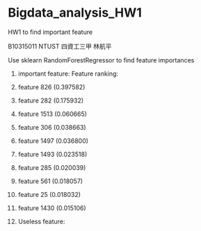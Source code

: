 # Bigdata_analysis_HW1
HW1 to find important feature

B10315011 NTUST 四資工三甲 林航平

Use sklearn RandomForestRegressor to find feature importances

1. important feature: Feature ranking:
  1. feature 826 (0.397582)
  2. feature 282 (0.175932)
  3. feature 1513 (0.060665)
  4. feature 306 (0.038663)
  5. feature 1497 (0.036800)
  6. feature 1493 (0.023518)
  7. feature 285 (0.020039)
  8. feature 561 (0.018057)
  9. feature 25 (0.018032)
  10. feature 1430 (0.015106)

2. Useless feature:
